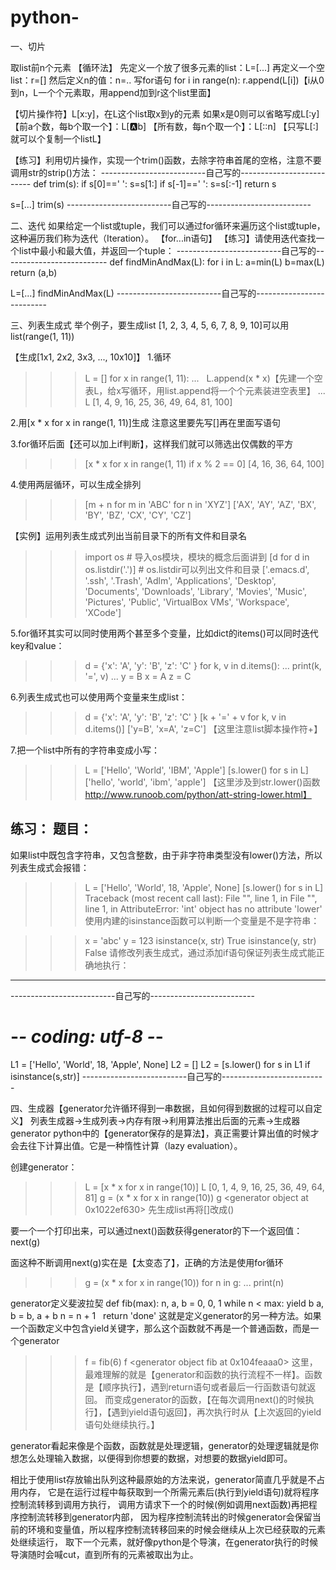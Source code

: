 # python-

一、切片

取list前n个元素
【循环法】
先定义一个放了很多元素的list：L=[...]
再定义一个空list：r=[]
然后定义n的值：n=..
写for语句
for i in range(n):
   r.append(L[i])【i从0到n，L一个个元素取，用append加到r这个list里面】
   
【切片操作符】L[x:y]，在L这个list取x到y的元素
如果x是0则可以省略写成L[:y]
【前a个数，每b个取一个】：L[:a:b]
【所有数，每n个取一个】：L[::n]
【只写L[:]就可以个复制一个listL】

【练习】利用切片操作，实现一个trim()函数，去除字符串首尾的空格，注意不要调用str的strip()方法：
--------------------------自己写的--------------------------
def trim(s):
   if s[0]==' ':
      s=s[1:]
   if s[-1]==' ':
      s=s[:-1]
   return s

s=[...]
trim(s)
--------------------------自己写的--------------------------

二、迭代
如果给定一个list或tuple，我们可以通过for循环来遍历这个list或tuple，这种遍历我们称为迭代（Iteration）。
【for...in语句】
【练习】请使用迭代查找一个list中最小和最大值，并返回一个tuple：
--------------------------自己写的--------------------------
def findMinAndMax(L):
    for i in L:
       a=min(L)
       b=max(L)
       return (a,b)

L=[...]
findMinAndMax(L)
--------------------------自己写的--------------------------

三、列表生成式
举个例子，要生成list [1, 2, 3, 4, 5, 6, 7, 8, 9, 10]可以用list(range(1, 11))

【生成[1x1, 2x2, 3x3, ..., 10x10]】
1.循环
>>> L = []
>>> for x in range(1, 11):
...    L.append(x * x)【先建一个空表L，给x写循环，用list.append将一个个元素装进空表里】
...
>>> L
[1, 4, 9, 16, 25, 36, 49, 64, 81, 100]

2.用[x * x for x in range(1, 11)]生成
注意这里要先写[]再在里面写语句

3.for循环后面【还可以加上if判断】，这样我们就可以筛选出仅偶数的平方
>>> [x * x for x in range(1, 11) if x % 2 == 0]
[4, 16, 36, 64, 100]

4.使用两层循环，可以生成全排列
>>> [m + n for m in 'ABC' for n in 'XYZ']
['AX', 'AY', 'AZ', 'BX', 'BY', 'BZ', 'CX', 'CY', 'CZ']

【实例】运用列表生成式列出当前目录下的所有文件和目录名
>>> import os # 导入os模块，模块的概念后面讲到
>>> [d for d in os.listdir('.')] # os.listdir可以列出文件和目录
['.emacs.d', '.ssh', '.Trash', 'Adlm', 'Applications', 'Desktop', 'Documents', 'Downloads', 'Library', 'Movies', 'Music', 'Pictures', 'Public', 'VirtualBox VMs', 'Workspace', 'XCode']

5.for循环其实可以同时使用两个甚至多个变量，比如dict的items()可以同时迭代key和value：
>>> d = {'x': 'A', 'y': 'B', 'z': 'C' }
>>> for k, v in d.items():
...     print(k, '=', v)
...
y = B
x = A
z = C

6.列表生成式也可以使用两个变量来生成list：
>>> d = {'x': 'A', 'y': 'B', 'z': 'C' }
>>> [k + '=' + v for k, v in d.items()]
['y=B', 'x=A', 'z=C']
【这里注意list脚本操作符+】

7.把一个list中所有的字符串变成小写：
>>> L = ['Hello', 'World', 'IBM', 'Apple']
>>> [s.lower() for s in L]
['hello', 'world', 'ibm', 'apple']
【这里涉及到str.lower()函数 http://www.runoob.com/python/att-string-lower.html】

练习：
题目：
----------------------------------------------------------------------------------
如果list中既包含字符串，又包含整数，由于非字符串类型没有lower()方法，所以列表生成式会报错：

>>> L = ['Hello', 'World', 18, 'Apple', None]
>>> [s.lower() for s in L]
Traceback (most recent call last):
  File "<stdin>", line 1, in <module>
  File "<stdin>", line 1, in <listcomp>
AttributeError: 'int' object has no attribute 'lower'
使用内建的isinstance函数可以判断一个变量是不是字符串：

>>> x = 'abc'
>>> y = 123
>>> isinstance(x, str)
True
>>> isinstance(y, str)
False
请修改列表生成式，通过添加if语句保证列表生成式能正确地执行：
----------------------------------------------------------------------------------
--------------------------自己写的--------------------------
# -*- coding: utf-8 -*-
L1 = ['Hello', 'World', 18, 'Apple', None]
L2 = []
L2 = [s.lower() for s in L1 if isinstance(s,str)]
--------------------------自己写的--------------------------


四、生成器【generator允许循环得到一串数据，且如何得到数据的过程可以自定义】
列表生成器→生成列表→内存有限→利用算法推出后面的元素→生成器generator
python中的【generator保存的是算法】，真正需要计算出值的时候才会去往下计算出值。它是一种惰性计算（lazy evaluation）。

创建generator：
>>> L = [x * x for x in range(10)]
>>> L
[0, 1, 4, 9, 16, 25, 36, 49, 64, 81]
>>> g = (x * x for x in range(10))
>>> g
<generator object <genexpr> at 0x1022ef630>
先生成list再将[]改成()
   
要一个一个打印出来，可以通过next()函数获得generator的下一个返回值：
next(g)

面这种不断调用next(g)实在是【太变态了】，正确的方法是使用for循环
>>> g = (x * x for x in range(10))
>>> for n in g:
...     print(n)

generator定义斐波拉契
def fib(max):
    n, a, b = 0, 0, 1
    while n < max:
        yield b
        a, b = b, a + b
        n = n + 1
    return 'done'
这就是定义generator的另一种方法。如果一个函数定义中包含yield关键字，那么这个函数就不再是一个普通函数，而是一个generator
>>> f = fib(6)
>>> f
<generator object fib at 0x104feaaa0>
这里，最难理解的就是【generator和函数的执行流程不一样】。函数是【顺序执行】，遇到return语句或者最后一行函数语句就返回。
而变成generator的函数，【在每次调用next()的时候执行】，【遇到yield语句返回】，再次执行时从【上次返回的yield语句处继续执行。】

generator看起来像是个函数，函数就是处理逻辑，generator的处理逻辑就是你想怎么处理输入数据，以便得到你想要的数据，对想要的数据yield即可。

相比于使用list存放输出队列这种最原始的方法来说，generator简直几乎就是不占用内存，
它是在运行过程中每获取到一个所需元素后(执行到yield语句)就将程序控制流转移到调用方执行，
调用方请求下一个的时候(例如调用next函数)再把程序控制流转移到generator内部，
因为程序控制流转出的时候generator会保留当前的环境和变量值，所以程序控制流转移回来的时候会继续从上次已经获取的元素处继续运行，
取下一个元素，就好像python是个导演，在generator执行的时候导演随时会喊cut，直到所有的元素被取出为止。
















